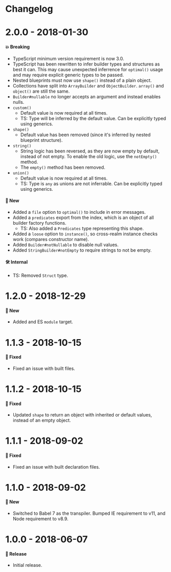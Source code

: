 # Changelog

# 2.0.0 - 2018-01-30

#### 💥 Breaking

- TypeScript minimum version requirement is now 3.0.
- TypeScript has been rewritten to infer builder types and structures as best it can. This may cause
  unexpected inferrence for `optimal()` usage and may require explicit generic types to be passed.
- Nested blueprints must now use `shape()` instead of a plain object.
- Collections have split into `ArrayBuilder` and `ObjectBuilder`. `array()` and `object()` are still
  the same.
- `Builder#nullable` no longer accepts an argument and instead enables nulls.
- `custom()`
  - Default value is now required at all times.
  - TS: Type will be inferred by the default value. Can be explicitly typed using generics.
- `shape()`
  - Default value has been removed (since it's inferred by nested blueprint structure).
- `string()`
  - String logic has been reversed, as they are now empty by default, instead of not empty. To
    enable the old logic, use the `notEmpty()` method.
  - The `empty()` method has been removed.
- `union()`
  - Default value is now required at all times.
  - TS: Type is `any` as unions are not inferrable. Can be explicitly typed using generics.

#### 🚀 New

- Added a `file` option to `optimal()` to include in error messages.
- Added a `predicates` export from the index, which is an object of all builder factory functions.
  - TS: Also added a `Predicates` type representing this shape.
- Added a `loose` option to `instance()`, so cross-realm instance checks work (compares constructor
  name).
- Added `Builder#notNullable` to disable null values.
- Added `StringBuilder#notEmpty` to require strings to not be empty.

#### 🛠 Internal

- TS: Removed `Struct` type.

# 1.2.0 - 2018-12-29

#### 🚀 New

- Added and ES `module` target.

# 1.1.3 - 2018-10-15

#### 🐞 Fixed

- Fixed an issue with built files.

# 1.1.2 - 2018-10-15

#### 🐞 Fixed

- Updated `shape` to return an object with inherited or default values, instead of an empty object.

# 1.1.1 - 2018-09-02

#### 🐞 Fixed

- Fixed an issue with built declaration files.

# 1.1.0 - 2018-09-02

#### 🚀 New

- Switched to Babel 7 as the transpiler. Bumped IE requirement to v11, and Node requirement to v8.9.

# 1.0.0 - 2018-06-07

#### 🎉 Release

- Initial release.
